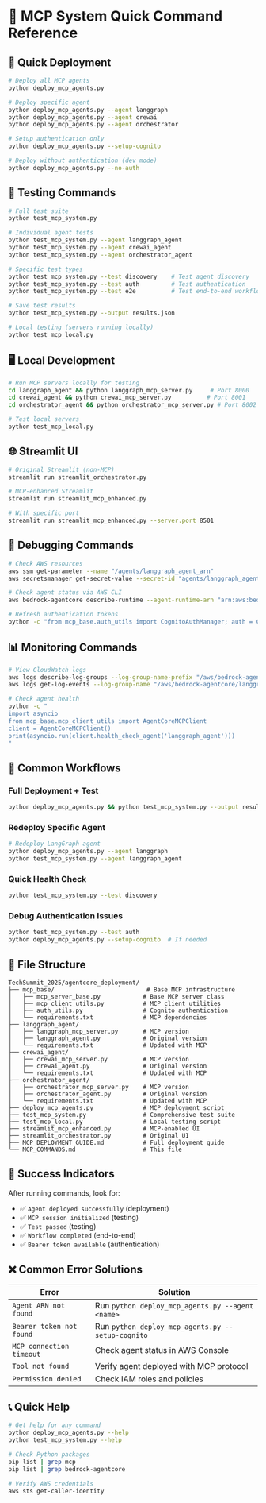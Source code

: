 # 🔗 MCP System Quick Command Reference

## 🚀 Quick Deployment

```bash
# Deploy all MCP agents
python deploy_mcp_agents.py

# Deploy specific agent
python deploy_mcp_agents.py --agent langgraph
python deploy_mcp_agents.py --agent crewai  
python deploy_mcp_agents.py --agent orchestrator

# Setup authentication only
python deploy_mcp_agents.py --setup-cognito

# Deploy without authentication (dev mode)
python deploy_mcp_agents.py --no-auth
```

## 🧪 Testing Commands

```bash
# Full test suite
python test_mcp_system.py

# Individual agent tests
python test_mcp_system.py --agent langgraph_agent
python test_mcp_system.py --agent crewai_agent
python test_mcp_system.py --agent orchestrator_agent

# Specific test types
python test_mcp_system.py --test discovery    # Test agent discovery
python test_mcp_system.py --test auth         # Test authentication
python test_mcp_system.py --test e2e          # Test end-to-end workflow

# Save test results
python test_mcp_system.py --output results.json

# Local testing (servers running locally)
python test_mcp_local.py
```

## 🖥️ Local Development

```bash
# Run MCP servers locally for testing
cd langgraph_agent && python langgraph_mcp_server.py     # Port 8000
cd crewai_agent && python crewai_mcp_server.py          # Port 8001  
cd orchestrator_agent && python orchestrator_mcp_server.py # Port 8002

# Test local servers
python test_mcp_local.py
```

## 🌐 Streamlit UI

```bash
# Original Streamlit (non-MCP)
streamlit run streamlit_orchestrator.py

# MCP-enhanced Streamlit
streamlit run streamlit_mcp_enhanced.py

# With specific port
streamlit run streamlit_mcp_enhanced.py --server.port 8501
```

## 🔧 Debugging Commands

```bash
# Check AWS resources
aws ssm get-parameter --name "/agents/langgraph_agent_arn"
aws secretsmanager get-secret-value --secret-id "agents/langgraph_agent/cognito_credentials"

# Check agent status via AWS CLI
aws bedrock-agentcore describe-runtime --agent-runtime-arn "arn:aws:bedrock-agentcore:..."

# Refresh authentication tokens
python -c "from mcp_base.auth_utils import CognitoAuthManager; auth = CognitoAuthManager(); auth.refresh_bearer_token('langgraph_agent')"
```

## 📊 Monitoring Commands

```bash
# View CloudWatch logs
aws logs describe-log-groups --log-group-name-prefix "/aws/bedrock-agentcore"
aws logs get-log-events --log-group-name "/aws/bedrock-agentcore/langgraph_agent" --log-stream-name "latest"

# Check agent health
python -c "
import asyncio
from mcp_base.mcp_client_utils import AgentCoreMCPClient
client = AgentCoreMCPClient()
print(asyncio.run(client.health_check_agent('langgraph_agent')))
"
```

## 🔄 Common Workflows

### Full Deployment + Test
```bash
python deploy_mcp_agents.py && python test_mcp_system.py --output results.json
```

### Redeploy Specific Agent
```bash
# Redeploy LangGraph agent
python deploy_mcp_agents.py --agent langgraph
python test_mcp_system.py --agent langgraph_agent
```

### Quick Health Check
```bash
python test_mcp_system.py --test discovery
```

### Debug Authentication Issues
```bash
python test_mcp_system.py --test auth
python deploy_mcp_agents.py --setup-cognito  # If needed
```

## 📁 File Structure

```
TechSummit_2025/agentcore_deployment/
├── mcp_base/                          # Base MCP infrastructure
│   ├── mcp_server_base.py            # Base MCP server class
│   ├── mcp_client_utils.py           # MCP client utilities  
│   ├── auth_utils.py                 # Cognito authentication
│   └── requirements.txt              # MCP dependencies
├── langgraph_agent/
│   ├── langgraph_mcp_server.py       # MCP version
│   ├── langgraph_agent.py            # Original version
│   └── requirements.txt              # Updated with MCP
├── crewai_agent/
│   ├── crewai_mcp_server.py          # MCP version
│   ├── crewai_agent.py               # Original version  
│   └── requirements.txt              # Updated with MCP
├── orchestrator_agent/
│   ├── orchestrator_mcp_server.py    # MCP version
│   ├── orchestrator_agent.py         # Original version
│   └── requirements.txt              # Updated with MCP
├── deploy_mcp_agents.py              # MCP deployment script
├── test_mcp_system.py                # Comprehensive test suite
├── test_mcp_local.py                 # Local testing script
├── streamlit_mcp_enhanced.py         # MCP-enabled UI
├── streamlit_orchestrator.py         # Original UI
├── MCP_DEPLOYMENT_GUIDE.md           # Full deployment guide
└── MCP_COMMANDS.md                   # This file
```

## 🎯 Success Indicators

After running commands, look for:
- ✅ `Agent deployed successfully` (deployment)
- ✅ `MCP session initialized` (testing)  
- ✅ `Test passed` (testing)
- ✅ `Workflow completed` (end-to-end)
- ✅ `Bearer token available` (authentication)

## ❌ Common Error Solutions

| Error | Solution |
|-------|----------|
| `Agent ARN not found` | Run `python deploy_mcp_agents.py --agent <name>` |
| `Bearer token not found` | Run `python deploy_mcp_agents.py --setup-cognito` |
| `MCP connection timeout` | Check agent status in AWS Console |
| `Tool not found` | Verify agent deployed with MCP protocol |
| `Permission denied` | Check IAM roles and policies |

## 📞 Quick Help

```bash
# Get help for any command
python deploy_mcp_agents.py --help
python test_mcp_system.py --help

# Check Python packages
pip list | grep mcp
pip list | grep bedrock-agentcore

# Verify AWS credentials
aws sts get-caller-identity
```
